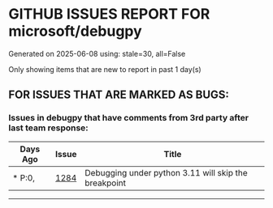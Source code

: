 
# GITHUB ISSUES REPORT FOR microsoft/debugpy


Generated on 2025-06-08 using: stale=30, all=False


Only showing items that are new to report in past 1 day(s)


## FOR ISSUES THAT ARE MARKED AS BUGS:


### Issues in debugpy that have comments from 3rd party after last team response:

| Days Ago | Issue | Title |
| --- | --- | --- |
 | \* P:0,  |[1284](https://github.com/microsoft/debugpy/issues/1284 "Debugging under python 3.11 will skip the breakpoint")  |Debugging under python 3.11 will skip the breakpoint |

---




















